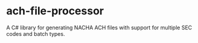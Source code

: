 # ach-file-processor
A C# library for generating NACHA ACH files with support for multiple SEC codes and batch types.

